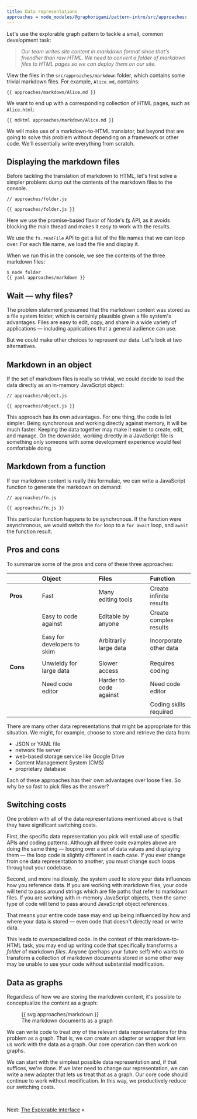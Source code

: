```yaml
---
title: Data representations
approaches = node_modules/@graphorigami/pattern-intro/src/approaches:
---
```


Let's use the explorable graph pattern to tackle a small, common development task:

> _Our team writes site content in markdown format since that's friendlier than raw HTML. We need to convert a folder of markdown files to HTML pages so we can deploy them on our site._

<span class="tutorialStep"></span> View the files in the `src/approaches/markdown` folder, which contains some trivial markdown files. For example, `Alice.md`, contains:

```{{'md'}}
{{ approaches/markdown/Alice.md }}
```

We want to end up with a corresponding collection of HTML pages, such as `Alice.html`:

```{{'html'}}
{{ mdHtml approaches/markdown/Alice.md }}
```

We will make use of a markdown-to-HTML translator, but beyond that are going to solve this problem without depending on a framework or other code. We'll essentially write everything from scratch.

## Displaying the markdown files

Before tackling the translation of markdown to HTML, let's first solve a simpler problem: dump out the contents of the markdown files to the console.

```{{'js'}}
// approaches/folder.js

{{ approaches/folder.js }}
```

Here we use the promise-based flavor of Node's [fs](https://nodejs.org/api/fs.html) API, as it avoids blocking the main thread and makes it easy to work with the results.

We use the `fs.readFile` API to get a list of the file names that we can loop over. For each file name, we load the file and display it.

When we run this in the console, we see the contents of the three markdown files:

```console
$ node folder
{{ yaml approaches/markdown }}
```

## Wait — why files?

The problem statement presumed that the markdown content was stored as a file system folder, which is certainly plausible given a file system's advantages. Files are easy to edit, copy, and share in a wide variety of applications — including applications that a general audience can use.

But we could make other choices to represent our data. Let's look at two alternatives.

## Markdown in an object

If the set of markdown files is really so trivial, we could decide to load the data directly as an in-memory JavaScript object:

```{{'js'}}
// approaches/object.js

{{ approaches/object.js }}
```

This approach has its own advantages. For one thing, the code is lot simpler. Being synchronous and working directly against memory, it will be much faster. Keeping the data together may make it easier to create, edit, and manage. On the downside, working directly in a JavaScript file is something only someone with some development experience would feel comfortable doing.

## Markdown from a function

If our markdown content is really this formulaic, we can write a JavaScript function to generate the markdown on demand:

```{{'js'}}
// approaches/fn.js

{{ approaches/fn.js }}
```

This particular function happens to be synchronous. If the function were asynchronous, we would switch the `for` loop to a `for await` loop, and `await` the function result.

## Pros and cons

To summarize some of the pros and cons of these three approaches:

|          | &emsp; | Object                      | &emsp; | Files                  | &emsp; | Function                |
| -------- | ------ | :-------------------------- | ------ | :--------------------- | ------ | :---------------------- |
| **Pros** |        | Fast                        |        | Many editing tools     |        | Create infinite results |
|          |        | Easy to code against        |        | Editable by anyone     |        | Create complex results  |
|          |        | Easy for developers to skim |        | Arbitrarily large data |        | Incorporate other data  |
|          |        |                             |        |                        |        |                         |
| **Cons** |        | Unwieldy for large data     |        | Slower access          |        | Requires coding         |
|          |        | Need code editor            |        | Harder to code against |        | Need code editor        |
|          |        |                             |        |                        |        | Coding skills required  |

There are many other data representations that might be appropriate for this situation. We might, for example, choose to store and retrieve the data from:

- JSON or YAML file
- network file server
- web-based storage service like Google Drive
- Content Management System (CMS)
- proprietary database

Each of these approaches has their own advantages over loose files. So why be so fast to pick files as the answer?

## Switching costs

One problem with all of the data representations mentioned above is that they have significant switching costs.

First, the specific data representation you pick will entail use of specific APIs and coding patterns. Although all three code examples above are doing the same thing — looping over a set of data values and displaying them — the loop code is slightly different in each case. If you ever change from one data representation to another, you must change such loops throughout your codebase.

Second, and more insidiously, the system used to store your data influences how you reference data. If you are working with markdown files, your code will tend to pass around strings which are file paths that refer to markdown files. If you are working with in-memory JavaScript objects, then the same type of code will tend to pass around JavaScript object references.

That means your entire code base may end up being influenced by how and where your data is stored — even code that doesn't directly read or write data.

This leads to overspecialized code. In the context of this markdown-to-HTML task, you may end up writing code that specifically transforms a _folder_ of markdown _files_. Anyone (perhaps your future self) who wants to transform a collection of markdown documents stored in some other way may be unable to use your code without substantial modification.

## Data as graphs

Regardless of how we are storing the markdown content, it's possible to conceptualize the content as a graph:

<figure>
  {{ svg approaches/markdown }}
  <figcaption>The markdown documents as a graph</figcaption>
</figure>

We can write code to treat _any_ of the relevant data representations for this problem as a graph. That is, we can create an adapter or wrapper that lets us work with the data as a graph. Our core operation can then work on graphs.

We can start with the simplest possible data representation and, if that suffices, we're done. If we later need to change our representation, we can write a new adapter that lets us treat that as a graph. Our core code should continue to work without modification. In this way, we productively reduce our switching costs.

&nbsp;

Next: [The Explorable interface](interface.html) »
